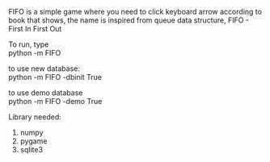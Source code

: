 FIFO is a simple game where you need to click keyboard arrow according to book that shows, the name is inspired from queue data structure, FIFO - First In First Out

To run, type <br>python -m FIFO

to use new database:<br>python -m FIFO -dbinit True

to use demo database<br>python -m FIFO -demo True

Library needed:
1. numpy
2. pygame
3. sqlite3